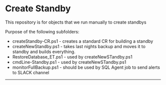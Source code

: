 # Create Standby
This repository is for objects that we run manually to create standbys  

Purpose of the following subfolders:
-  createStandby-CR.ps1 - creates a standard CR for building a standby
-  createNewStandby.ps1 - takes last nights backup and moves it to standby and builds everything.
-  RestoreDatabase_ET.ps1 - used by createNewSTandby.ps1
-  cmdLine-Standby.ps1 - used by createNewSTandby.ps1
-  monitorFullBackup.ps1 - should be used by SQL Agent job to send alerts to SLACK channel

____

